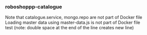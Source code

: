 ### roboshoppp-catalogue

Note that catalogue.service, mongo.repo are not part of Docker file</br> 
Loading master data using master-data.js is not part of Docker file  
test (note: double space at the end of the line creates new line)
